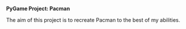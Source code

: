 **PyGame Project: Pacman**

The aim of this project is to recreate Pacman to the best of my abilities.
